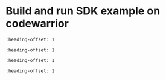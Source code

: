 # Build and run SDK example on codewarrior

```{include} /gsd/package/install_codewarrior.md
:heading-offset: 1
```

```{include} /gsd/package/build_an_example_application_codewarrior.md
:heading-offset: 1
```

```{include} board_setup.md
:heading-offset: 1
```

```{include} /gsd/package/run_an_example_application_codewarrior.md
:heading-offset: 1
```